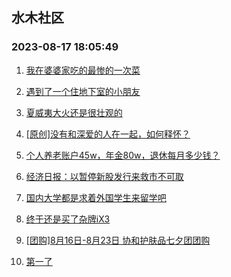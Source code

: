 ## 水木社区 
### 2023-08-17 18:05:49

1. [我在婆婆家吃的最惨的一次菜](https://www.mysmth.net/nForum/article/FamilyLife/1766361687)

2. [遇到了一个住地下室的小朋友](https://www.mysmth.net/nForum/article/ChildEducation/2260689)

3. [夏威夷大火还是很壮观的](https://www.mysmth.net/nForum/article/Geography/550620)

4. [[原创]没有和深爱的人在一起，如何释怀？](https://www.mysmth.net/nForum/article/Divorce/2038970)

5. [个人养老账户45w，年金80w，退休每月多少钱？](https://www.mysmth.net/nForum/article/WorkLife/3366875)

6. [经济日报：以暂停新股发行来救市不可取](https://www.mysmth.net/nForum/article/Stock/10615446)

7. [国内大学都是求着外国学生来留学吧](https://www.mysmth.net/nForum/article/GaoKao/535474)

8. [终于还是买了杂牌iX3](https://www.mysmth.net/nForum/article/GreenAuto/1354548)

9. [[团购]8月16日-8月23日 协和护肤品七夕团团购](https://www.mysmth.net/nForum/article/ADAgent_TG/1307191)

10. [第一了](https://www.mysmth.net/nForum/article/PreUnivEdu/97669)

